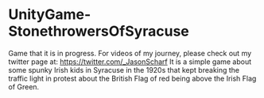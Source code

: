 # UnityGame-StonethrowersOfSyracuse
Game that it is in progress.  For videos of my journey, please check out my twitter page at: https://twitter.com/_JasonScharf
It is a simple game about some spunky Irish kids in Syracuse in the 1920s that kept breaking the traffic light in protest about the British Flag of red being above the Irish Flag of Green.
